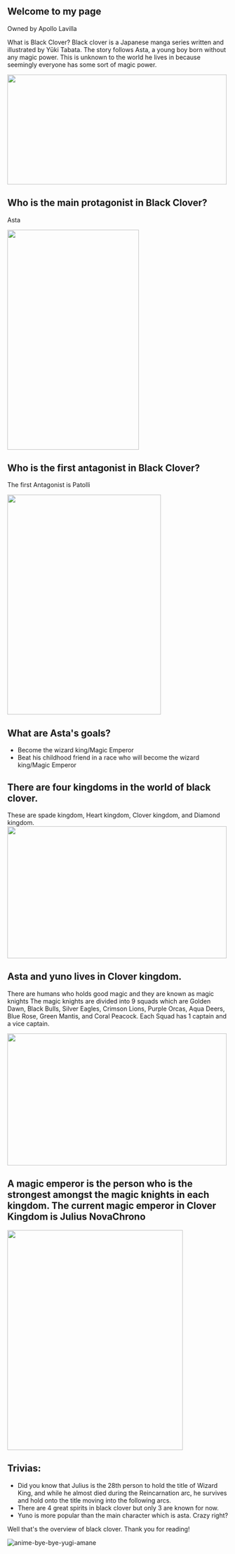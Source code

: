 ## Welcome to my page
Owned by Apollo Lavilla

What is Black Clover?
Black clover is a Japanese manga series written and illustrated by Yūki Tabata. The story follows Asta, a young boy born without any magic power. This is unknown to the world he lives in because seemingly everyone has some sort of magic power. 

<img src="https://cdn-longterm.mee6.xyz/plugins/commands/images/421432624402268160/03cf7d42ae0e3d235d6821be782005ecd73cac2394138cb93c537207857c9c51.jpeg" width="500" height="250">

Who is the main protagonist in Black Clover?
--- 
Asta

<img src="https://www.animenewsnetwork.com/thumbnails/crop1200x630gCC/cms/interest.2/162340/asta.jpg" width="300" height="500">

Who is the first antagonist in Black Clover?
---
The first Antagonist is Patolli

<img src="https://i.pinimg.com/originals/90/9e/ec/909eecbf97878b3c0433d9a2046b24c0.png" width="350" height="500">

What are Asta's goals?
---
- Become the wizard king/Magic Emperor
- Beat his childhood friend in a race who will become the wizard king/Magic Emperor

There are four kingdoms in the world of black clover.
---
These are spade kingdom, Heart kingdom, Clover kingdom, and Diamond kingdom.
<img src="https://www.dafont.com/forum/attach/orig/9/2/923103.png" width="500" height="300">

Asta and yuno lives in Clover kingdom.
---
There are humans who holds good magic and they are known as magic knights
The magic knights are divided into 9 squads which are Golden Dawn, Black Bulls, Silver Eagles, Crimson Lions, Purple Orcas, Aqua Deers, Blue Rose, Green Mantis, and Coral Peacock. Each Squad has 1 captain and a vice captain.

<img src="http://pm1.narvii.com/7236/f24dd108a5fd2e2be59580db9e762042eb97af35r1-720-720v2_00.jpg" width="500" height="300">

A magic emperor is the person who is the strongest amongst the magic knights in each kingdom. The current magic emperor in Clover Kingdom is Julius NovaChrono
---

<img src="https://qph.fs.quoracdn.net/main-qimg-48989574b27f77b284164c3cb23b45ee" width="400" height="500">

Trivias:
---
- Did you know that Julius is the 28th person to hold the title of Wizard King, and while he almost died during the Reincarnation arc, he survives and hold onto the title moving into the following arcs.
- There are 4 great spirits in black clover but only 3 are known for now.
- Yuno is more popular than the main character which is asta. Crazy right?

Well that's the overview of black clover. Thank you for reading!


![anime-bye-bye-yugi-amane](https://user-images.githubusercontent.com/103019404/161704208-6e5e9e9a-98c8-4f6d-8a0f-6c5bbce1135f.gif)

